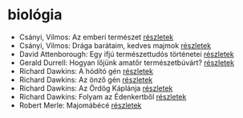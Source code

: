 # biológia

- Csányi, Vilmos: Az emberi természet [részletek](_details/%7Bopf.creator%7D.md#id_308)
- Csányi, Vilmos: Drága barátaim, kedves majmok [részletek](_details/%7Bopf.creator%7D.md#id_1712)
- David Attenborough: Egy ifjú természettudós történetei [részletek](_details/%7Bopf.creator%7D.md#id_1449)
- Gerald Durrell: Hogyan lőjünk amatőr természetbúvárt? [részletek](_details/%7Bopf.creator%7D.md#id_869)
- Richard Dawkins: A hódító gén [részletek](_details/%7Bopf.creator%7D.md#id_359)
- Richard Dawkins: Az önző gén [részletek](_details/%7Bopf.creator%7D.md#id_360)
- Richard Dawkins: Az Ördög Káplánja [részletek](_details/%7Bopf.creator%7D.md#id_361)
- Richard Dawkins: Folyam az Édenkertből [részletek](_details/%7Bopf.creator%7D.md#id_362)
- Robert Merle: Majomábécé [részletek](_details/%7Bopf.creator%7D.md#id_335)